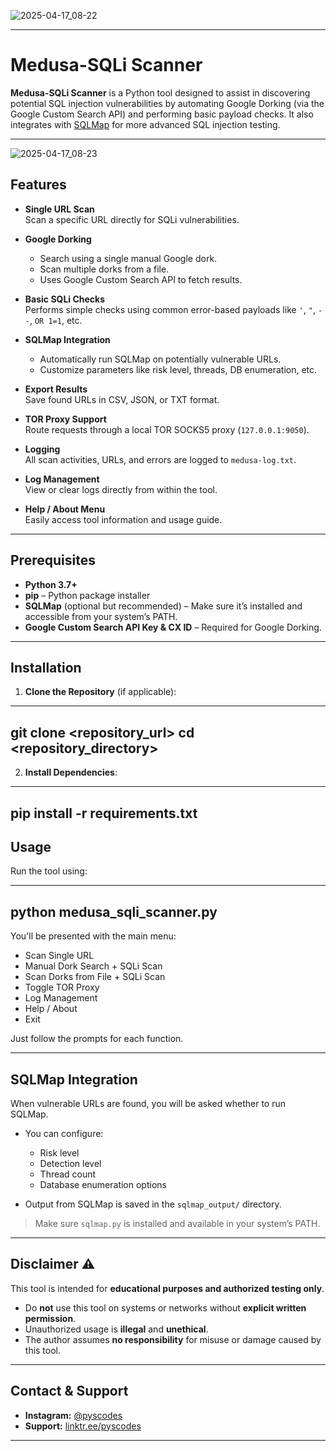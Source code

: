 ![2025-04-17_08-22](https://github.com/user-attachments/assets/c111a263-2899-43cc-bb46-3025da298603)



---
# Medusa-SQLi Scanner

**Medusa-SQLi Scanner** is a Python tool designed to assist in discovering potential SQL injection vulnerabilities by automating Google Dorking (via the Google Custom Search API) and performing basic payload checks. It also integrates with [SQLMap](https://sqlmap.org) for more advanced SQL injection testing.

---
![2025-04-17_08-23](https://github.com/user-attachments/assets/7451de7c-a31f-46c0-bceb-abf21fd49e11)

## Features

- **Single URL Scan**  
  Scan a specific URL directly for SQLi vulnerabilities.

- **Google Dorking**  
  - Search using a single manual Google dork.  
  - Scan multiple dorks from a file.  
  - Uses Google Custom Search API to fetch results.

- **Basic SQLi Checks**  
  Performs simple checks using common error-based payloads like `'`, `"`, `--`, `OR 1=1`, etc.

- **SQLMap Integration**  
  - Automatically run SQLMap on potentially vulnerable URLs.  
  - Customize parameters like risk level, threads, DB enumeration, etc.

- **Export Results**  
  Save found URLs in CSV, JSON, or TXT format.

- **TOR Proxy Support**  
  Route requests through a local TOR SOCKS5 proxy (`127.0.0.1:9050`).

- **Logging**  
  All scan activities, URLs, and errors are logged to `medusa-log.txt`.

- **Log Management**  
  View or clear logs directly from within the tool.

- **Help / About Menu**  
  Easily access tool information and usage guide.

---

## Prerequisites

- **Python 3.7+**
- **pip** – Python package installer
- **SQLMap** (optional but recommended) – Make sure it’s installed and accessible from your system’s PATH.
- **Google Custom Search API Key & CX ID** – Required for Google Dorking.

---

## Installation

1. **Clone the Repository** (if applicable):

---
git clone <repository_url>
cd <repository_directory>
---

2. **Install Dependencies**:

---
pip install -r requirements.txt
---


## Usage

Run the tool using:

---
python medusa_sqli_scanner.py
---

You'll be presented with the main menu:

- Scan Single URL
- Manual Dork Search + SQLi Scan
- Scan Dorks from File + SQLi Scan
- Toggle TOR Proxy
- Log Management
- Help / About
- Exit

Just follow the prompts for each function.

---

## SQLMap Integration

When vulnerable URLs are found, you will be asked whether to run SQLMap.

- You can configure:
  - Risk level
  - Detection level
  - Thread count
  - Database enumeration options

- Output from SQLMap is saved in the `sqlmap_output/` directory.

> Make sure `sqlmap.py` is installed and available in your system’s PATH.

---

## Disclaimer ⚠️

This tool is intended for **educational purposes and authorized testing only**.

- Do **not** use this tool on systems or networks without **explicit written permission**.
- Unauthorized usage is **illegal** and **unethical**.
- The author assumes **no responsibility** for misuse or damage caused by this tool.

---

## Contact & Support

- **Instagram:** [@pyscodes](https://instagram.com/pyscodes)  
- **Support:** [linktr.ee/pyscodes](https://linktr.ee/pyscodes)

---
